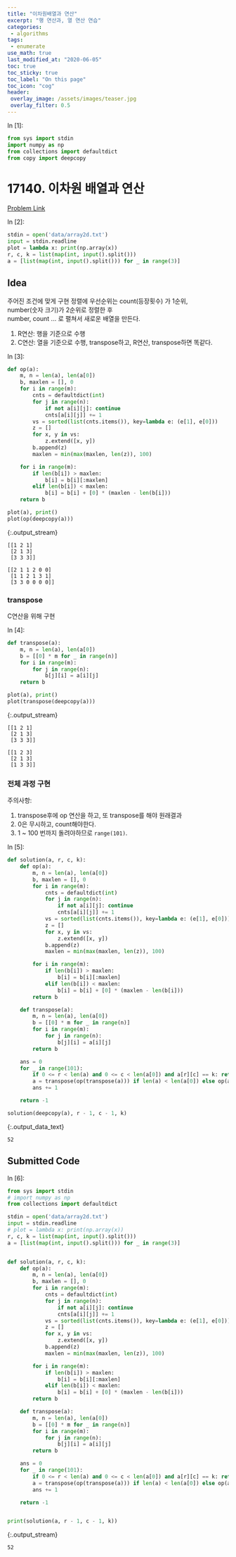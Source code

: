 ```yaml
---
title: "이차원배열과 연산"
excerpt: "행 연산과, 열 연산 연습"
categories:
 - algorithms
tags:
 - enumerate
use_math: true
last_modified_at: "2020-06-05"
toc: true
toc_sticky: true
toc_label: "On this page"
toc_icon: "cog"
header:
 overlay_image: /assets/images/teaser.jpg
 overlay_filter: 0.5
---
```


<div class="prompt input_prompt">
In&nbsp;[1]:
</div>

<div class="input_area" markdown="1">

```python
from sys import stdin
import numpy as np
from collections import defaultdict
from copy import deepcopy
```

</div>

# 17140. 이차원 배열과 연산

[Problem Link](https://www.acmicpc.net/problem/17140)

<div class="prompt input_prompt">
In&nbsp;[2]:
</div>

<div class="input_area" markdown="1">

```python
stdin = open('data/array2d.txt')
input = stdin.readline
plot = lambda x: print(np.array(x))
r, c, k = list(map(int, input().split()))
a = [list(map(int, input().split())) for _ in range(3)]
```

</div>

## Idea 

주어진 조건에 맞게 구현
정렬에 우선순위는 count(등장횟수) 가 1순위, <br>
number(숫자 크기)가 2순위로 정렬한 후 <br>
number, count ... 로 펼쳐서 새로운 배열을 만든다. 
1. R연산: 행을 기준으로 수행
2. C연산: 열을 기준으로 수행, transpose하고, R연산, transpose하면 똑같다. 

<div class="prompt input_prompt">
In&nbsp;[3]:
</div>

<div class="input_area" markdown="1">

```python
def op(a):
    m, n = len(a), len(a[0])
    b, maxlen = [], 0
    for i in range(m):
        cnts = defaultdict(int)
        for j in range(n):
            if not a[i][j]: continue
            cnts[a[i][j]] += 1
        vs = sorted(list(cnts.items()), key=lambda e: (e[1], e[0]))
        z = []
        for x, y in vs:
            z.extend([x, y])
        b.append(z)
        maxlen = min(max(maxlen, len(z)), 100)

    for i in range(m):
        if len(b[i]) > maxlen:
            b[i] = b[i][:maxlen]
        elif len(b[i]) < maxlen:
            b[i] = b[i] + [0] * (maxlen - len(b[i]))
    return b

plot(a), print()
plot(op(deepcopy(a)))
```

</div>

{:.output_stream}

```
[[1 2 1]
 [2 1 3]
 [3 3 3]]

[[2 1 1 2 0 0]
 [1 1 2 1 3 1]
 [3 3 0 0 0 0]]

```

### transpose
C연산을 위해 구현

<div class="prompt input_prompt">
In&nbsp;[4]:
</div>

<div class="input_area" markdown="1">

```python
def transpose(a):
    m, n = len(a), len(a[0])
    b = [[0] * m for _ in range(n)]
    for i in range(m):
        for j in range(n):
            b[j][i] = a[i][j]
    return b

plot(a), print()
plot(transpose(deepcopy(a)))
```

</div>

{:.output_stream}

```
[[1 2 1]
 [2 1 3]
 [3 3 3]]

[[1 2 3]
 [2 1 3]
 [1 3 3]]

```

### 전체 과정 구현

주의사항:
1. transpose후에 op 연산을 하고, 또 transpose를 해야 원래결과
2. 0은 무시하고, count해야한다.
3. 1 ~ 100 번까지 돌려야하므로 `range(101)`.

<div class="prompt input_prompt">
In&nbsp;[5]:
</div>

<div class="input_area" markdown="1">

```python
def solution(a, r, c, k):
    def op(a):
        m, n = len(a), len(a[0])
        b, maxlen = [], 0
        for i in range(m):
            cnts = defaultdict(int)
            for j in range(n):
                if not a[i][j]: continue
                cnts[a[i][j]] += 1
            vs = sorted(list(cnts.items()), key=lambda e: (e[1], e[0]))
            z = []
            for x, y in vs:
                z.extend([x, y])
            b.append(z)
            maxlen = min(max(maxlen, len(z)), 100)

        for i in range(m):
            if len(b[i]) > maxlen:
                b[i] = b[i][:maxlen]
            elif len(b[i]) < maxlen:
                b[i] = b[i] + [0] * (maxlen - len(b[i]))
        return b

    def transpose(a):
        m, n = len(a), len(a[0])
        b = [[0] * m for _ in range(n)]
        for i in range(m):
            for j in range(n):
                b[j][i] = a[i][j]
        return b

    ans = 0
    for _ in range(101):
        if 0 <= r < len(a) and 0 <= c < len(a[0]) and a[r][c] == k: return ans
        a = transpose(op(transpose(a))) if len(a) < len(a[0]) else op(a)
        ans += 1

    return -1

solution(deepcopy(a), r - 1, c - 1, k)
```

</div>




{:.output_data_text}

```
52
```



## Submitted Code

<div class="prompt input_prompt">
In&nbsp;[6]:
</div>

<div class="input_area" markdown="1">

```python
from sys import stdin
# import numpy as np
from collections import defaultdict

stdin = open('data/array2d.txt')
input = stdin.readline
# plot = lambda x: print(np.array(x))
r, c, k = list(map(int, input().split()))
a = [list(map(int, input().split())) for _ in range(3)]


def solution(a, r, c, k):
    def op(a):
        m, n = len(a), len(a[0])
        b, maxlen = [], 0
        for i in range(m):
            cnts = defaultdict(int)
            for j in range(n):
                if not a[i][j]: continue
                cnts[a[i][j]] += 1
            vs = sorted(list(cnts.items()), key=lambda e: (e[1], e[0]))
            z = []
            for x, y in vs:
                z.extend([x, y])
            b.append(z)
            maxlen = min(max(maxlen, len(z)), 100)

        for i in range(m):
            if len(b[i]) > maxlen:
                b[i] = b[i][:maxlen]
            elif len(b[i]) < maxlen:
                b[i] = b[i] + [0] * (maxlen - len(b[i]))
        return b

    def transpose(a):
        m, n = len(a), len(a[0])
        b = [[0] * m for _ in range(n)]
        for i in range(m):
            for j in range(n):
                b[j][i] = a[i][j]
        return b

    ans = 0
    for _ in range(101):
        if 0 <= r < len(a) and 0 <= c < len(a[0]) and a[r][c] == k: return ans
        a = transpose(op(transpose(a))) if len(a) < len(a[0]) else op(a)
        ans += 1

    return -1


print(solution(a, r - 1, c - 1, k))
```

</div>

{:.output_stream}

```
52

```
